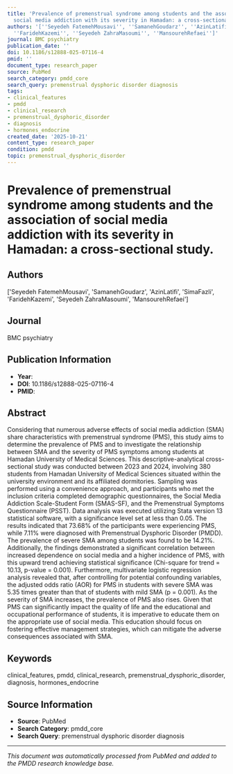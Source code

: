 ```yaml
---
title: 'Prevalence of premenstrual syndrome among students and the association of
  social media addiction with its severity in Hamadan: a cross-sectional study.'
authors: '[''Seyedeh FatemehMousavi'', ''SamanehGoudarz'', ''AzinLatifi'', ''SimaFazli'',
  ''FaridehKazemi'', ''Seyedeh ZahraMasoumi'', ''MansourehRefaei'']'
journal: BMC psychiatry
publication_date: ''
doi: 10.1186/s12888-025-07116-4
pmid: ''
document_type: research_paper
source: PubMed
search_category: pmdd_core
search_query: premenstrual dysphoric disorder diagnosis
tags:
- clinical_features
- pmdd
- clinical_research
- premenstrual_dysphoric_disorder
- diagnosis
- hormones_endocrine
created_date: '2025-10-21'
content_type: research_paper
condition: pmdd
topic: premenstrual_dysphoric_disorder
---
```


# Prevalence of premenstrual syndrome among students and the association of social media addiction with its severity in Hamadan: a cross-sectional study.

## Authors
['Seyedeh FatemehMousavi', 'SamanehGoudarz', 'AzinLatifi', 'SimaFazli', 'FaridehKazemi', 'Seyedeh ZahraMasoumi', 'MansourehRefaei']

## Journal
BMC psychiatry

## Publication Information
- **Year**: 
- **DOI**: 10.1186/s12888-025-07116-4
- **PMID**: 

## Abstract
Considering that numerous adverse effects of social media addiction (SMA) share characteristics with premenstrual syndrome (PMS), this study aims to determine the prevalence of PMS and to investigate the relationship between SMA and the severity of PMS symptoms among students at Hamadan University of Medical Sciences. This descriptive-analytical cross-sectional study was conducted between 2023 and 2024, involving 380 students from Hamadan University of Medical Sciences situated within the university environment and its affiliated dormitories. Sampling was performed using a convenience approach, and participants who met the inclusion criteria completed demographic questionnaires, the Social Media Addiction Scale-Student Form (SMAS-SF), and the Premenstrual Symptoms Questionnaire (PSST). Data analysis was executed utilizing Stata version 13 statistical software, with a significance level set at less than 0.05. The results indicated that 73.68% of the participants were experiencing PMS, while 7.11% were diagnosed with Premenstrual Dysphoric Disorder (PMDD). The prevalence of severe SMA among students was found to be 14.21%. Additionally, the findings demonstrated a significant correlation between increased dependence on social media and a higher incidence of PMS, with this upward trend achieving statistical significance (Chi-square for trend = 10.13, p-value = 0.001). Furthermore, multivariate logistic regression analysis revealed that, after controlling for potential confounding variables, the adjusted odds ratio (AOR) for PMS in students with severe SMA was 5.35 times greater than that of students with mild SMA (p = 0.001). As the severity of SMA increases, the prevalence of PMS also rises. Given that PMS can significantly impact the quality of life and the educational and occupational performance of students, it is imperative to educate them on the appropriate use of social media. This education should focus on fostering effective management strategies, which can mitigate the adverse consequences associated with SMA.

## Keywords
clinical_features, pmdd, clinical_research, premenstrual_dysphoric_disorder, diagnosis, hormones_endocrine

## Source Information
- **Source**: PubMed
- **Search Category**: pmdd_core
- **Search Query**: premenstrual dysphoric disorder diagnosis

---
*This document was automatically processed from PubMed and added to the PMDD research knowledge base.*
